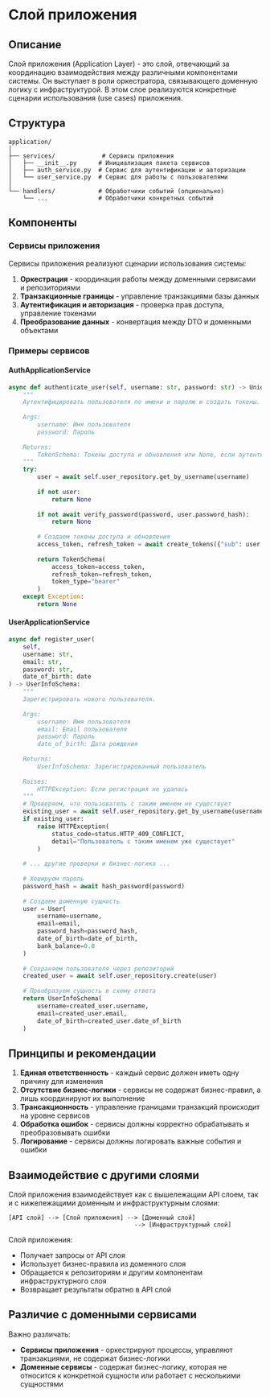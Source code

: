 # Слой приложения

## Описание

Слой приложения (Application Layer) - это слой, отвечающий за координацию взаимодействия между различными компонентами системы. Он выступает в роли оркестратора, связывающего доменную логику с инфраструктурой. В этом слое реализуются конкретные сценарии использования (use cases) приложения.

## Структура

```
application/
│
├── services/             # Сервисы приложения
│   ├── __init__.py      # Инициализация пакета сервисов
│   ├── auth_service.py  # Сервис для аутентификации и авторизации
│   └── user_service.py  # Сервис для работы с пользователями
│
└── handlers/            # Обработчики событий (опционально)
    └── ...              # Обработчики конкретных событий
```

## Компоненты

### Сервисы приложения

Сервисы приложения реализуют сценарии использования системы:

1. **Оркестрация** - координация работы между доменными сервисами и репозиториями
2. **Транзакционные границы** - управление транзакциями базы данных
3. **Аутентификация и авторизация** - проверка прав доступа, управление токенами
4. **Преобразование данных** - конвертация между DTO и доменными объектами

### Примеры сервисов

#### AuthApplicationService

```python
async def authenticate_user(self, username: str, password: str) -> Union[TokenSchema, None]:
    """
    Аутентифицировать пользователя по имени и паролю и создать токены.
    
    Args:
        username: Имя пользователя
        password: Пароль
        
    Returns:
        TokenSchema: Токены доступа и обновления или None, если аутентификация не удалась
    """
    try:
        user = await self.user_repository.get_by_username(username)
        
        if not user:
            return None
        
        if not await verify_password(password, user.password_hash):
            return None
        
        # Создаем токены доступа и обновления
        access_token, refresh_token = await create_tokens({"sub": user.username})
        
        return TokenSchema(
            access_token=access_token,
            refresh_token=refresh_token,
            token_type="bearer"
        )
    except Exception:
        return None
```

#### UserApplicationService

```python
async def register_user(
    self, 
    username: str, 
    email: str, 
    password: str, 
    date_of_birth: date
) -> UserInfoSchema:
    """
    Зарегистрировать нового пользователя.
    
    Args:
        username: Имя пользователя
        email: Email пользователя
        password: Пароль
        date_of_birth: Дата рождения
        
    Returns:
        UserInfoSchema: Зарегистрированный пользователь
        
    Raises:
        HTTPException: Если регистрация не удалась
    """
    # Проверяем, что пользователь с таким именем не существует
    existing_user = await self.user_repository.get_by_username(username)
    if existing_user:
        raise HTTPException(
            status_code=status.HTTP_409_CONFLICT,
            detail="Пользователь с таким именем уже существует"
        )
    
    # ... другие проверки и бизнес-логика ...
    
    # Хешируем пароль
    password_hash = await hash_password(password)
    
    # Создаем доменную сущность
    user = User(
        username=username,
        email=email,
        password_hash=password_hash,
        date_of_birth=date_of_birth,
        bank_balance=0.0
    )
    
    # Сохраняем пользователя через репозиторий
    created_user = await self.user_repository.create(user)
    
    # Преобразуем сущность в схему ответа
    return UserInfoSchema(
        username=created_user.username,
        email=created_user.email,
        date_of_birth=created_user.date_of_birth
    )
```

## Принципы и рекомендации

1. **Единая ответственность** - каждый сервис должен иметь одну причину для изменения
2. **Отсутствие бизнес-логики** - сервисы не содержат бизнес-правил, а лишь координируют их выполнение
3. **Трансакционность** - управление границами транзакций происходит на уровне сервисов
4. **Обработка ошибок** - сервисы должны корректно обрабатывать и преобразовывать ошибки
5. **Логирование** - сервисы должны логировать важные события и ошибки

## Взаимодействие с другими слоями

Слой приложения взаимодействует как с вышележащим API слоем, так и с нижележащими доменным и инфраструктурным слоями:

```
[API слой] --> [Слой приложения] --> [Доменный слой]
                                   --> [Инфраструктурный слой]
```

Слой приложения:
- Получает запросы от API слоя
- Использует бизнес-правила из доменного слоя
- Обращается к репозиториям и другим компонентам инфраструктурного слоя
- Возвращает результаты обратно в API слой

## Различие с доменными сервисами

Важно различать:
- **Сервисы приложения** - оркестрируют процессы, управляют транзакциями, не содержат бизнес-логики
- **Доменные сервисы** - содержат бизнес-логику, которая не относится к конкретной сущности или работает с несколькими сущностями 